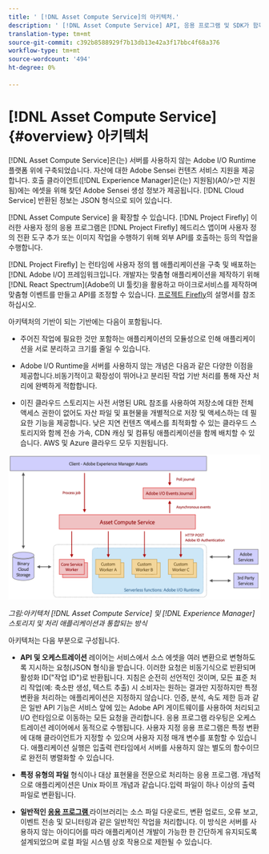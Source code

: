 ```yaml
---
title: ' [!DNL Asset Compute Service]의 아키텍처.'
description: ' [!DNL Asset Compute Service] API, 응용 프로그램 및 SDK가 함께 작동하여 클라우드 기본 에셋 처리 서비스를 제공하는 방법입니다.'
translation-type: tm+mt
source-git-commit: c392b8588929f7b13db13e42a3f17bbc4f68a376
workflow-type: tm+mt
source-wordcount: '494'
ht-degree: 0%

---
```



# [!DNL Asset Compute Service] {#overview} 아키텍처

[!DNL Asset Compute Service]은(는) 서버를 사용하지 않는 Adobe I/O Runtime 플랫폼 위에 구축되었습니다. 자산에 대한 Adobe Sensei 컨텐츠 서비스 지원을 제공합니다. 호출 클라이언트([!DNL Experience Manager]은(는) 지원됨)(A0/>만 지원됨)에는 에셋을 위해 찾던 Adobe Sensei 생성 정보가 제공됩니다. [!DNL Cloud Service] 반환된 정보는 JSON 형식으로 되어 있습니다.

[!DNL Asset Compute Service] 을 확장할 수 있습니다.  [!DNL Project Firefly] 이러한 사용자 정의 응용 프로그램은 [!DNL Project Firefly] 헤드리스 앱이며 사용자 정의 전환 도구 추가 또는 이미지 작업을 수행하기 위해 외부 API를 호출하는 등의 작업을 수행합니다.

[!DNL Project Firefly] 는 런타임에 사용자 정의 웹 애플리케이션을 구축 및 배포하는  [!DNL Adobe I/O] 프레임워크입니다. 개발자는 맞춤형 애플리케이션을 제작하기 위해 [!DNL React Spectrum](Adobe의 UI 툴킷)을 활용하고 마이크로서비스를 제작하며 맞춤형 이벤트를 만들고 API를 조정할 수 있습니다. [프로젝트 Firefly](https://www.adobe.io/apis/experienceplatform/project-firefly/docs.html)의 설명서를 참조하십시오.

아키텍처의 기반이 되는 기반에는 다음이 포함됩니다.

* 주어진 작업에 필요한 것만 포함하는 애플리케이션의 모듈성으로 인해 애플리케이션을 서로 분리하고 크기를 줄일 수 있습니다.

* Adobe I/O Runtime을 서버를 사용하지 않는 개념은 다음과 같은 다양한 이점을 제공합니다.비동기적이고 확장성이 뛰어나고 분리된 작업 기반 처리를 통해 자산 처리에 완벽하게 적합합니다.

* 이진 클라우드 스토리지는 사전 서명된 URL 참조를 사용하여 저장소에 대한 전체 액세스 권한이 없어도 자산 파일 및 표현물을 개별적으로 저장 및 액세스하는 데 필요한 기능을 제공합니다. 낮은 지연 컨텐츠 액세스를 최적화할 수 있는 클라우드 스토리지와 함께 전송 가속, CDN 캐싱 및 컴퓨팅 애플리케이션을 함께 배치할 수 있습니다. AWS 및 Azure 클라우드 모두 지원됩니다.

![asset compute 서비스의 구조](assets/architecture-diagram.png)

*그림:아키텍처  [!DNL Asset Compute Service] 및  [!DNL Experience Manager]스토리지 및 처리 애플리케이션과 통합되는 방식*

아키텍처는 다음 부분으로 구성됩니다.

* **API 및 오케스트레이션** 레이어는 서비스에서 소스 에셋을 여러 변환으로 변형하도록 지시하는 요청(JSON 형식)을 받습니다. 이러한 요청은 비동기식으로 반환되며 활성화 ID(&quot;작업 ID&quot;)로 반환됩니다. 지침은 순전히 선언적인 것이며, 모든 표준 처리 작업(예: 축소판 생성, 텍스트 추출) 시 소비자는 원하는 결과만 지정하지만 특정 변환을 처리하는 애플리케이션은 지정하지 않습니다. 인증, 분석, 속도 제한 등과 같은 일반 API 기능은 서비스 앞에 있는 Adobe API 게이트웨이를 사용하여 처리되고 I/O 런타임으로 이동하는 모든 요청을 관리합니다. 응용 프로그램 라우팅은 오케스트레이션 레이어에서 동적으로 수행됩니다. 사용자 지정 응용 프로그램은 특정 변환에 대해 클라이언트가 지정할 수 있으며 사용자 지정 매개 변수를 포함할 수 있습니다. 애플리케이션 실행은 입출력 런타임에서 서버를 사용하지 않는 별도의 함수이므로 완전히 병렬화할 수 있습니다.

* **특정 유형의 파일** 형식이나 대상 표현물을 전문으로 처리하는 응용 프로그램. 개념적으로 애플리케이션은 Unix 파이프 개념과 같습니다.입력 파일이 하나 이상의 출력 파일로 변환됩니다.

* **일반적인  [응용 프로그램 ](https://github.com/adobe/asset-compute-sdk)** 라이브러리는 소스 파일 다운로드, 변환 업로드, 오류 보고, 이벤트 전송 및 모니터링과 같은 일반적인 작업을 처리합니다. 이 방식은 서버를 사용하지 않는 아이디어를 따라 애플리케이션 개발이 가능한 한 간단하게 유지되도록 설계되었으며 로컬 파일 시스템 상호 작용으로 제한될 수 있습니다.

<!-- TBD:

* About the YAML file?
* See [https://github.com/AdobeDocs/project-firefly/blob/master/getting_started/first_app.md#5-anatomy-of-a-project-firefly-application](https://github.com/AdobeDocs/project-firefly/blob/master/getting_started/first_app.md#5-anatomy-of-a-project-firefly-application).

* minimize description to custom applications
* remove all internal stuff (e.g. Photoshop application, API Gateway) from text and diagram
* update diagram to focus on 3rd party custom applications ONLY
* Explain important transactions/handshakes?
* Flow of assets/control? See the illustration on the Nui diagrams wiki.
* Illustrations. See the SVG shared by Alex.
* Exceptions? Limitations? Call-outs? Gotchas?
* Do we want to add what basic processing is not available currently, that is expected by existing AEM customers?
-->
